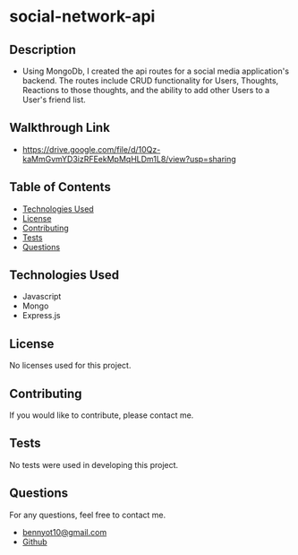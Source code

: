 # social-network-api

## Description
- Using MongoDb, I created the api routes for a social media application's backend. The routes include CRUD functionality for Users, Thoughts, Reactions to those thoughts, and the ability to add other Users to a User's friend list.

## Walkthrough Link
- https://drive.google.com/file/d/10Qz-kaMmGvmYD3izRFEekMpMqHLDm1L8/view?usp=sharing

## Table of Contents
* [Technologies Used](https://github.com/matty-bennett/social-network-api/blob/main/README.md#technologies-used)
* [License](https://github.com/matty-bennett/social-network-api/blob/main/README.md#License)
* [Contributing](https://github.com/matty-bennett/social-network-api/blob/main/README.md#contributing)
* [Tests](https://github.com/matty-bennett/social-network-api/blob/main/README.md#tests)
* [Questions](https://github.com/matty-bennett/social-network-api/blob/main/README.md#questions)

## Technologies Used
- Javascript
- Mongo
- Express.js

## License 
No licenses used for this project.

## Contributing
If you would like to contribute, please contact me.

## Tests
No tests were used in developing this project.

## Questions
For any questions, feel free to contact me.
- bennyot10@gmail.com
- [Github](https://github.com/matty-bennett)
